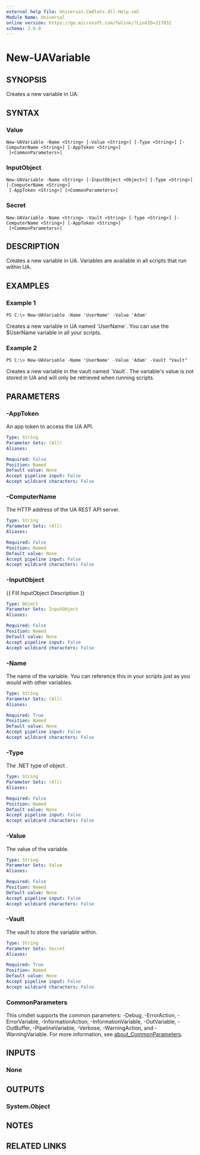 ```yaml
---
external help file: Universal.Cmdlets.dll-Help.xml
Module Name: Universal
online version: https://go.microsoft.com/fwlink/?LinkID=217032
schema: 2.0.0
---
```


# New-UAVariable

## SYNOPSIS
Creates a new variable in UA.

## SYNTAX

### Value
```
New-UAVariable -Name <String> [-Value <String>] [-Type <String>] [-ComputerName <String>] [-AppToken <String>]
 [<CommonParameters>]
```

### InputObject
```
New-UAVariable -Name <String> [-InputObject <Object>] [-Type <String>] [-ComputerName <String>]
 [-AppToken <String>] [<CommonParameters>]
```

### Secret
```
New-UAVariable -Name <String> -Vault <String> [-Type <String>] [-ComputerName <String>] [-AppToken <String>]
 [<CommonParameters>]
```

## DESCRIPTION
Creates a new variable in UA.
Variables are available in all scripts that run within UA.

## EXAMPLES

### Example 1
```
PS C:\> New-UAVariable -Name 'UserName' -Value 'Adam'
```

Creates a new variable in UA named \`UserName\`.
You can use the $UserName variable in all your scripts.

### Example 2
```
PS C:\> New-UAVariable -Name 'UserName' -Value 'Adam' -Vault "Vault"
```

Creates a new variable in the vault named \`Vault\`.
The variable's value is not stored in UA and will only be retrieved when running scripts.

## PARAMETERS

### -AppToken
An app token to access the UA API.

```yaml
Type: String
Parameter Sets: (All)
Aliases:

Required: False
Position: Named
Default value: None
Accept pipeline input: False
Accept wildcard characters: False
```

### -ComputerName
The HTTP address of the UA REST API server.

```yaml
Type: String
Parameter Sets: (All)
Aliases:

Required: False
Position: Named
Default value: None
Accept pipeline input: False
Accept wildcard characters: False
```

### -InputObject
{{ Fill InputObject Description }}

```yaml
Type: Object
Parameter Sets: InputObject
Aliases:

Required: False
Position: Named
Default value: None
Accept pipeline input: False
Accept wildcard characters: False
```

### -Name
The name of the variable.
You can reference this in your scripts just as you would with other variables.

```yaml
Type: String
Parameter Sets: (All)
Aliases:

Required: True
Position: Named
Default value: None
Accept pipeline input: False
Accept wildcard characters: False
```

### -Type
The .NET type of object .

```yaml
Type: String
Parameter Sets: (All)
Aliases:

Required: False
Position: Named
Default value: None
Accept pipeline input: False
Accept wildcard characters: False
```

### -Value
The value of the variable.

```yaml
Type: String
Parameter Sets: Value
Aliases:

Required: False
Position: Named
Default value: None
Accept pipeline input: False
Accept wildcard characters: False
```

### -Vault
The vault to store the variable within.

```yaml
Type: String
Parameter Sets: Secret
Aliases:

Required: True
Position: Named
Default value: None
Accept pipeline input: False
Accept wildcard characters: False
```

### CommonParameters
This cmdlet supports the common parameters: -Debug, -ErrorAction, -ErrorVariable, -InformationAction, -InformationVariable, -OutVariable, -OutBuffer, -PipelineVariable, -Verbose, -WarningAction, and -WarningVariable. For more information, see [about_CommonParameters](http://go.microsoft.com/fwlink/?LinkID=113216).

## INPUTS

### None
## OUTPUTS

### System.Object
## NOTES

## RELATED LINKS
